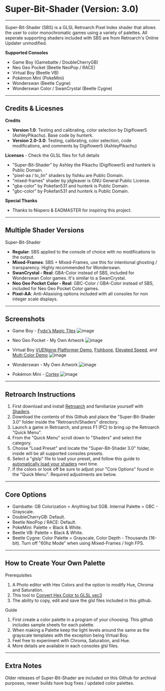 # Super-Bit-Shader (Version: 3.0)
-----------------------------------------------------------------------------------------------------------------------
Super-Bit-Shader (SBS) is a GLSL Retroarch Pixel Index shader that allows the user to color monochromatic games using a variety of palettes.
All seperate supporting shaders included with SBS are from Retroarch's Online Updater unmodified.

**Supported Consoles**
* Game Boy (Gamebatte / DoubleCherryGB)
* Neo Geo Pocket (Beetle NeoPop / RACE)
* Virtual Boy (Beetle VB)
* Pokémon Mini (PokeMini)
* Wonderswan (Beetle Cygne)
* Wonderswan Color / SwanCrystal (Beetle Cygne)

-----------------------------------------------------------------------------------------------------------------------
**Credits & Licesnes**
-----------------------------------------------------------------------------------------------------------------------
**Credits**
* **Version 1.0**: Testing and calibrating, color selection by Digiflower5 (AshleyPikachu). Base code by hunterk.
* **Version 2.0-3.0**: Testing, calibrating, color selection, code modifications, and comments by Digiflower5 (AshleyPikachu) 

**Licenses** - Check the GLSL files for full details
* "Super-Bit-Shader" by Ashley the Pikachu (Digiflower5) and hunterk is Public Domain.
* "pixel-aa / to_lin" shaders by fishku are Public Domain.
* "mixed-frames" shader by jdgleaver is GNU General Public License.
* "gba-color" by Pokefan531 and hunterk is Public Domain.
* "gbc-color" by Pokefan531 and hunterk is Public Domain.

**Special Thanks**
* Thanks to Nispero & EADMASTER for inspiring this project.

-----------------------------------------------------------------------------------------------------------------------
**Multiple Shader Versions**
-----------------------------------------------------------------------------------------------------------------------
Super-Bit-Shader
* **Regular**: SBS applied to the console of choice with no modifications to the output.
* **Mixed-Frames**: SBS + Mixed-Frames, use this for intentional ghosting / transparency. Highly recommended for Wonderswan.
* **SwanCrystal - Real**: GBA-Color instead of SBS, included for Wonderswan Color games. It's similar to a SwanCrystal.
* **Neo Geo Pocket Color - Real**: GBC-Color / GBA-Color instead of SBS, included for Neo Geo Pocket Color games.
* **Pixel-AA**: Anti-Aliasising options included with all consoles for non integer scale displays.

-----------------------------------------------------------------------------------------------------------------------
**Screenshots**
-----------------------------------------------------------------------------------------------------------------------
* Game Boy - [Fydo's Magic Tiles](https://ohnotomsutton.itch.io/fydos-magic-tiles)
![image](https://github.com/user-attachments/assets/6b493a3d-9139-429d-90b4-e9d0534f161b)

* Neo Geo Pocket - My Own Artwork
![image](https://github.com/user-attachments/assets/0590a254-e07d-41df-847b-d4563b9d5576)

* Virtual Boy [VUENgine Platformer Demo](https://www.virtual-boy.com/homebrew/vuengine-platformer-demo/), [Fishbone](https://www.virtual-boy.com/homebrew/fishbone/), [Elevated Speed](https://www.virtual-boy.com/homebrew/elevated-speed/), and [Multi Color Demo](https://www.virtual-boy.com/homebrew/multi-color-demo/)
![image](https://github.com/user-attachments/assets/2d75ece2-f45d-4ead-84f8-a9dc9b19029f)

* Wonderswan - My Own Artwork
![image](https://github.com/user-attachments/assets/b13dfe01-a28c-4048-be48-199d694cc297)

* Pokémon Mini - [Cortex](https://www.pokemon-mini.net/games/cortex/)
![image](https://github.com/user-attachments/assets/5b6ab960-aef4-4088-a4ec-6aca12031e4a)

-----------------------------------------------------------------------------------------------------------------------
**Retroarch Instructions**
-----------------------------------------------------------------------------------------------------------------------
1. First download and install [Retroarch](https://www.retroarch.com/) and familiarize yourself with [Shaders](https://www.youtube.com/watch?v=YyZ6IrmsNgY).
2. Download the contents of this Github and place the "Super-Bit-Shader 3.0" folder inside the "Retroarch/Shaders" directory.
3. Launch a game in Retroarch, and press F1 (PC) to bring up the Retroarch "Quick Menu".
4. From the "Quick Menu" scroll down to "Shaders" and select the category.
5. Choose "Load Preset" and locate the "Super-Bit-Shader 3.0" folder, inside will be all supported consoles presets.
6. Select a "glslp" file to load your preset, and follow this guide to [automatically load your shaders](https://www.youtube.com/watch?v=dZpBRR4DGG0) next time.
7. If the colors or look off be sure to adjust your "Core Options" found in the "Quick Menu". Required adjustments are below.
-----------------------------------------------------------------------------------------------------------------------
**Core Options**
-----------------------------------------------------------------------------------------------------------------------
* Gambatte: GB Colorization = Anything but SGB. Internal Palette = GBC - Grayscale.
* DoubleCherryGB: Default.
* Beetle NeoPop / RACE: Default.
* PokeMini: Palette = Black & White.
* Beetle VB: Palette = Black & White.
* Beetle Cygne: Color Palette = Grayscale, Color Depth - Thousands (16-bit). Turn off "60hz Mode" when using Mixed-Frames / high FPS.

-----------------------------------------------------------------------------------------------------------------------
**How to Create Your Own Palette**
-----------------------------------------------------------------------------------------------------------------------
Prerequisites
1. A Photo editor with Hex Colors and the option to modify Hue, Chroma and Saturation.
2. This tool to [Convert Hex Color to GLSL vec3](https://airtightinteractive.com/util/hex-to-glsl/)
3. The ability to copy, edit and save the glsl files included in this github.

Guide
1. First create a color palette in a program of your choosing. This github includes sample sheets for each palette.
2. When making a Palette keep the light levels around the same as the grayscale templates with the exception being Virtual Boy.
3. Feel free to experiment with Chroma, Saturation, and Hue.
4. More details are available in each consoles glsl files.

-----------------------------------------------------------------------------------------------------------------------
**Extra Notes**
-----------------------------------------------------------------------------------------------------------------------
Older releases of Super-Bit-Shader are included on this Github for archival purposes, newer builds have bug fixes / updated color palettes.
